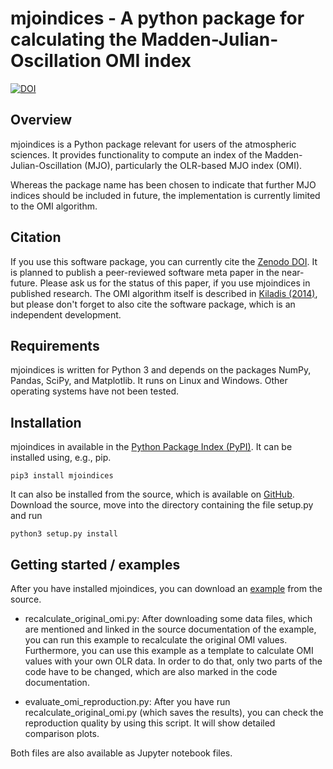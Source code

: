 mjoindices - A python package for calculating the Madden-Julian-Oscillation OMI index
=====================================================================================

[![DOI](https://zenodo.org/badge/197774253.svg)](https://zenodo.org/badge/latestdoi/197774253)

Overview
--------

mjoindices is a Python package relevant for users of the atmospheric sciences. It provides functionality to compute an 
index of the Madden-Julian-Oscillation (MJO), particularly the OLR-based MJO index (OMI).

Whereas the package name has been chosen to indicate that further MJO indices should be included in future, the 
implementation is currently limited to the OMI algorithm.

Citation
--------
If you use this software package, you can currently cite the [Zenodo DOI](http://dx.doi.org/10.5281/zenodo.3613752). 
It is planned to publish a peer-reviewed software meta paper in the near-future. Please ask us for the status of this 
paper, if you use mjoindices in published research. 
The OMI algorithm itself is described in [Kiladis (2014)](https://doi.org/10.1175/MWR-D-13-00301.1), but please don't 
forget to also cite the software package, which is an independent development.

Requirements
------------
mjoindices is written for Python 3 and depends on the packages NumPy, Pandas, SciPy, and Matplotlib. It runs on Linux
and Windows. Other operating systems have not been tested. 

Installation
------------
mjoindices in available in the [Python Package Index (PyPI)](https://pypi.org/). It can be installed using, 
e.g., pip.
    
    pip3 install mjoindices
    
It can also be installed from the source, which is available on [GitHub](https://github.com/cghoffmann/mjoindices). 
Download the source, move into the directory containing the file setup.py and run

    python3 setup.py install
    
Getting started / examples
--------------------------
After you have installed mjoindices, you can download an
[example](https://github.com/cghoffmann/mjoindices/tree/master/examples) from the source. 

* recalculate_original_omi.py: After downloading some data files, which are mentioned and linked in the source
documentation of the example, you can run this example to recalculate the original OMI values. Furthermore, you can use 
this example as a template to calculate OMI values with your own OLR data. In order to do that, only two parts of the 
code have to be changed, which are also marked in the code documentation.

* evaluate_omi_reproduction.py: After you have run recalculate_original_omi.py (which saves the results), you can check 
the reproduction quality by using this script. It will show detailed comparison plots.

Both files are also available as Jupyter notebook files.
